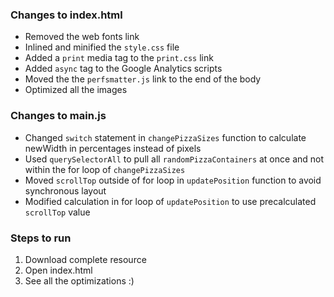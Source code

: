 ### Changes to index.html
* Removed the web fonts link
* Inlined and minified the `style.css` file
* Added a `print` media tag to the `print.css` link
* Added `async` tag to the Google Analytics scripts
* Moved the the `perfsmatter.js` link to the end of the body
* Optimized all the images

### Changes to main.js
* Changed `switch` statement in `changePizzaSizes` function to calculate newWidth in percentages instead of pixels
* Used `querySelectorAll` to pull all `randomPizzaContainers` at once and not within the for loop of `changePizzaSizes`
* Moved `scrollTop` outside of for loop in `updatePosition` function to avoid synchronous layout
* Modified calculation in for loop of `updatePosition` to use precalculated `scrollTop` value

### Steps to run
1. Download complete resource
2. Open index.html
3. See all the optimizations :)
